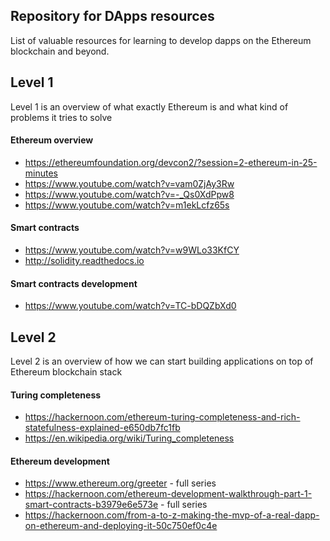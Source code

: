 ## Repository for DApps resources
List of valuable resources for learning to develop dapps on the Ethereum blockchain and beyond.

## Level 1
Level 1 is an overview of what exactly Ethereum is and what kind of problems it tries to solve

#### Ethereum overview
- https://ethereumfoundation.org/devcon2/?session=2-ethereum-in-25-minutes
- https://www.youtube.com/watch?v=vam0ZjAy3Rw
- https://www.youtube.com/watch?v=-_Qs0XdPpw8
- https://www.youtube.com/watch?v=m1ekLcfz65s

#### Smart contracts
- https://www.youtube.com/watch?v=w9WLo33KfCY
- http://solidity.readthedocs.io

#### Smart contracts development
- https://www.youtube.com/watch?v=TC-bDQZbXd0

## Level 2
Level 2 is an overview of how we can start building applications on top of Ethereum blockchain stack

#### Turing completeness
- https://hackernoon.com/ethereum-turing-completeness-and-rich-statefulness-explained-e650db7fc1fb
- https://en.wikipedia.org/wiki/Turing_completeness

#### Ethereum development
- https://www.ethereum.org/greeter - full series
- https://hackernoon.com/ethereum-development-walkthrough-part-1-smart-contracts-b3979e6e573e - full series
- https://hackernoon.com/from-a-to-z-making-the-mvp-of-a-real-dapp-on-ethereum-and-deploying-it-50c750ef0c4e
